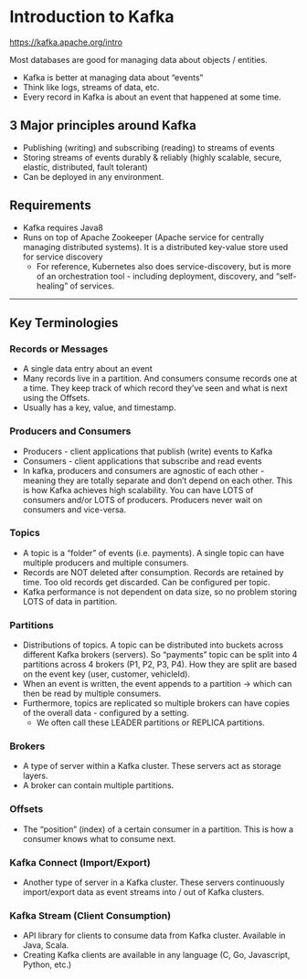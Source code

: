 # Introduction to Kafka

https://kafka.apache.org/intro

Most databases are good for managing data about objects / entities.
- Kafka is better at managing data about “events”
- Think like logs, streams of data, etc.
- Every record in Kafka is about an event that happened at some time.

## 3 Major principles around Kafka

- Publishing (writing) and subscribing (reading) to streams of events
- Storing streams of events durably & reliably (highly scalable, secure, elastic, distributed, fault tolerant)
- Can be deployed in any environment.

## Requirements

- Kafka requires Java8
- Runs on top of Apache Zookeeper (Apache service for centrally managing distributed systems). It is a distributed key-value store used for service discovery
  - For reference, Kubernetes also does service-discovery, but is more of an orchestration tool - including deployment, discovery, and “self-healing” of services.

---

## Key Terminologies

### Records or Messages
- A single data entry about an event
- Many records live in a partition. And consumers consume records one at a time. They keep track of which record they’ve seen and what is next using the Offsets.
- Usually has a key, value, and timestamp.

### Producers and Consumers
- Producers - client applications that publish (write) events to Kafka
- Consumers - client applications that subscribe and read events
- In kafka, producers and consumers are agnostic of each other - meaning they are totally separate and don’t depend on each other. This is how Kafka achieves high scalability. You can have LOTS of consumers and/or LOTS of producers. Producers never wait on consumers and vice-versa.

### Topics
- A topic is a “folder” of events (i.e. payments). A single topic can have multiple producers and multiple consumers.
- Records are NOT deleted after consumption. Records are retained by time. Too old records get discarded. Can be configured per topic.
- Kafka performance is not dependent on data size, so no problem storing LOTS of data in partition.

### Partitions
- Distributions of topics. A topic can be distributed into buckets across different Kafka brokers (servers). So “payments” topic can be split into 4 partitions across 4 brokers (P1, P2, P3, P4). How they are split are based on the event key (user, customer, vehicleId).
- When an event is written, the event appends to a partition -> which can then be read by multiple consumers.
- Furthermore, topics are replicated so multiple brokers can have copies of the overall data - configured by a setting.
  - We often call these LEADER partitions or REPLICA partitions.

### Brokers
- A type of server within a Kafka cluster. These servers act as storage layers.
- A broker can contain multiple partitions.

### Offsets
- The “position” (index) of a certain consumer in a partition. This is how a consumer knows what to consume next.

### Kafka Connect (Import/Export)
- Another type of server in a Kafka cluster. These servers continuously import/export data as event streams into / out of Kafka clusters.

### Kafka Stream (Client Consumption)
- API library for clients to consume data from Kafka cluster. Available in Java, Scala.
- Creating Kafka clients are available in any language (C, Go, Javascript, Python, etc.)
